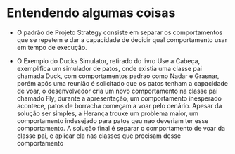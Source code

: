 # Entendendo algumas coisas

* O padrão de Projeto Strategy consiste em separar os comportamentos que se repetem e dar a capacidade de decidir qual comportamento usar em tempo de execução.

* O Exemplo do Ducks Simulator, retirado do livro Use a Cabeça, exemplifica um simulador de patos, onde existia uma classe pai chamada Duck, com comportamentos padrao como Nadar e Grasnar, porém após uma reunião é solicitado que os patos tenham a capacidade de voar, o desenvolvedor cria um novo comportamento na classe pai chamado Fly, durante a apresentação, um comportamento inesperado acontece, patos de borracha começam a voar pelo cenário. Apesar da solução ser simples, a Herança trouxe um problema maior, um comportamento indesejado para patos qeu nao deveriam ter esse comportamento. A solução final é separar o comportamento de voar da classe pai, e aplicar ela nas classes que precisam desse comportamento
